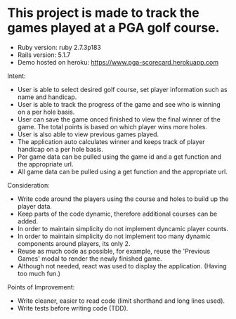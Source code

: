 # This project is made to track the games played at a PGA golf course.

* Ruby version: ruby 2.7.3p183
* Rails version: 5.1.7
* Demo hosted on heroku: https://www.pga-scorecard.herokuapp.com

Intent:
- User is able to select desired golf course, set player information such as name and handicap.
- User is able to track the progress of the game and see who is winning on a per hole basis. 
- User can save the game onced finished to view the final winner of the game. The total points is based on which player wins more holes.
- User is also able to view previous games played.
- The application auto calculates winner and keeps track of player handicap on a per hole basis.
- Per game data can be pulled using the game id and a get function and the appropriate url.
- All game data can be pulled using a get function and the appropriate url.

Consideration:
- Write code around the players using the course and holes to build up the player data.
- Keep parts of the code dynamic, therefore additional courses can be added.
- In order to maintain simplicity do not implement dyncamic player counts.
- In order to maintain simplicity do not implement too many dynamic components around players, its only 2.
- Reuse as much code as possible, for example, reuse the 'Previous Games' modal to render the newly finished game.
- Although not needed, react was used to display the application. (Having too much fun.)

Points of Improvement:
- Write cleaner, easier to read code (limit shorthand and long lines used).
- Write tests before writing code (TDD).
